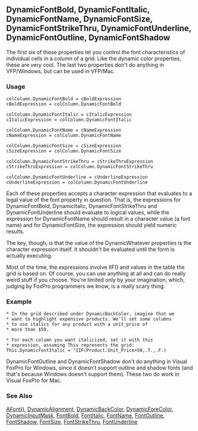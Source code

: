 ## DynamicFontBold, DynamicFontItalic,  DynamicFontName, DynamicFontSize, DynamicFontStrikeThru, DynamicFontUnderline, DynamicFontOutline, DynamicFontShadow

The first six of these properties let you control the font characteristics of individual cells in a column of a grid. Like the dynamic color properties, these are very cool. The last two properties don't do anything in VFP/Windows, but can be used in VFP/Mac.

### Usage

```foxpro
colColumn.DynamicFontBold = cBoldExpression
cBoldExpression = colColumn.DynamicFontBold

colColumn.DynamicFontItalic = cItalicExpression
cItalicExpression = colColumn.DynamicFontItalic

colColumn.DynamicFontName = cNameExpression
cNameExpression = colColumn.DynamicFontName

colColumn.DynamicFontSize = cSizeExpression
cSizeExpression = colColumn.DynamicFontSize

colColumn.DynamicFontStrikeThru = cStrikeThruExpression
cStrikeThruExpression = colColumn.DynamicFontStrikeThru

colColumn.DynamicFontUnderline = cUnderlineExpression
cUnderlineExpression = colColumn.DynamicFontUnderline
```

Each of these properties accepts a character expression that evaluates to a legal value of the font property in question. That is, the expressions for DynamicFontBold, DynamicItalic, DynamicFontStrikeThru and DynamicFontUnderline should evaluate to logical values, while the expression for DynamicFontName should result in a character value (a font name) and for DynamicFontSize, the expression should yield numeric results.

The key, though, is that the value of the DynamicWhatever properties is the character expression itself. It shouldn't be evaluated until the form is actually executing.

Most of the time, the expressions involve IIF() and values in the table the grid is based on. Of course, you can use anything at all and can do really weird stuff if you choose. You're limited only by your imagination, which, judging by FoxPro programmers we know, is a really scary thing.

### Example

```foxpro
* In the grid described under DynamicBackColor, imagine that we
* want to highlight expensive products. We'll set some columns
* to use italics for any product with a unit_price of
* more than $50.

* For each column you want italicized, set it with this
* expression, assuming This represents the grid:
This.DynamicFontItalic = "IIF(Product.Unit_Price>50,.T.,.F.)
```

DynamicFontOutline and DynamicFontShadow don't do anything in Visual FoxPro for Windows, since it doesn't support outline and shadow fonts (and that's because Windows doesn't support them). These two do work in Visual FoxPro for Mac. 

### See Also

[AFont()](s4g103.md), [DynamicAlignment](s4g553.md), [DynamicBackColor](s4g358.md), [DynamicForeColor](s4g358.md), [DynamicInputMask](s4g694.md), [FontBold](s4g364.md), [FontItalic](s4g364.md), [FontName](s4g364.md), [FontOutline](s4g364.md), [FontShadow](s4g364.md), [FontSize](s4g364.md), [FontStrikeThru](s4g364.md), [FontUnderline](s4g364.md)